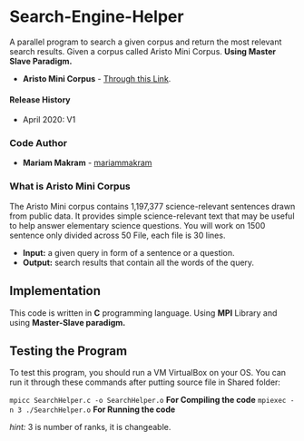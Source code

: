 # Search-Engine-Helper
A parallel program to search a given corpus and return the most relevant search results. Given a corpus called Aristo Mini Corpus.
**Using Master Slave Paradigm.**

* **Aristo Mini Corpus**  - [Through this Link](https://www.kaggle.com/allenai/aristo-mini-corpus).

#### Release History
* April 2020: V1

### Code Author
* **Mariam Makram**  - [mariammakram](https://github.com/mariammakram)

### What is Aristo Mini Corpus
The Aristo Mini corpus contains 1,197,377 science-relevant sentences drawn from public data. It provides simple science-relevant text that may be useful to help answer elementary science questions. You will work on 1500 sentence only divided across 50 File, each file is 30 lines.

* **Input:** a given query in form of a sentence or a question.
* **Output:** search results that contain all the words of the query.

## Implementation
This code is written in **C** programming language. Using **MPI** Library and using **Master-Slave paradigm.**

## Testing the Program
To test this program, you should run a VM VirtualBox on your OS.
You can run it through these commands after putting source file in Shared folder:

`mpicc SearchHelper.c -o SearchHelper.o` **For Compiling the code**
`mpiexec -n 3 ./SearchHelper.o` **For Running the code**

*hint:* 3 is number of ranks, it is changeable.
